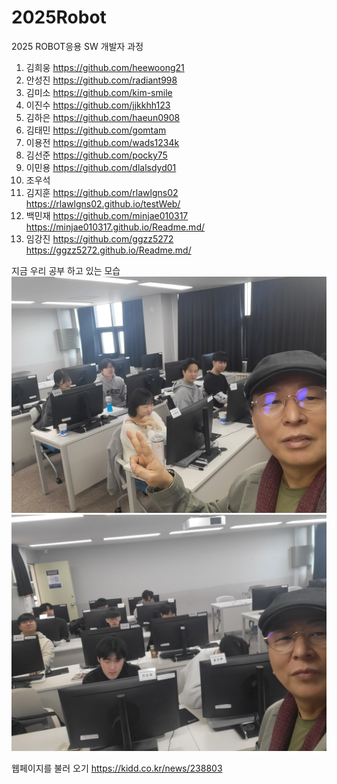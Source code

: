 # 2025Robot
2025 ROBOT응용 SW 개발자 과정 
1. 김희웅 https://github.com/heewoong21
2. 안성진 https://github.com/radiant998
3. 김미소 https://github.com/kim-smile
4. 이진수  https://github.com/jjkkhh123
5. 김하은 https://github.com/haeun0908
6. 김태민 https://github.com/gomtam 
7. 이용전 https://github.com/wads1234k
8. 김선준 https://github.com/pocky75
9. 이민용 https://github.com/dlalsdyd01
10. 조우석
11. 김지훈 https://github.com/rlawlgns02 https://rlawlgns02.github.io/testWeb/
12. 백민재 https://github.com/minjae010317 https://minjae010317.github.io/Readme.md/
13. 임강진 https://github.com/ggzz5272   https://ggzz5272.github.io/Readme.md/

지금 우리 공부 하고 있는 모습 
![이미지 1](image/KakaoTalk_20250314_095734516.jpg)
![이미지 2](image/KakaoTalk_20250314_095734516_01.jpg)

웹페이지를 불러 오기 
https://kidd.co.kr/news/238803
